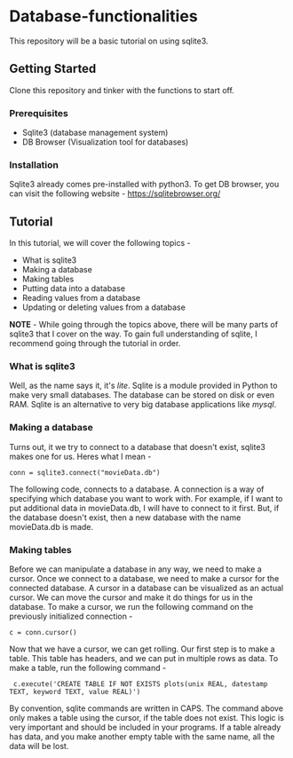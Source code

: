 # Database-functionalities
This repository will be a basic tutorial on using sqlite3. 
## Getting Started
Clone this repository and tinker with the functions to start off. 
### Prerequisites
* Sqlite3 (database management system)
* DB Browser (Visualization tool for databases)
### Installation
Sqlite3 already comes pre-installed  with python3. To get DB browser, you can visit the following website - 
https://sqlitebrowser.org/

## Tutorial 
In this tutorial, we will cover the following topics - 
* What is sqlite3
* Making a database
* Making tables
* Putting data into a database
* Reading values from a database
* Updating or deleting values from a database

**NOTE** - While going through the topics above, there will be many parts of sqlite3 that I cover on the way. To gain full understanding of sqlite, I recommend going through the tutorial in order. 
### What is sqlite3
Well, as the name says it, it's *lite*. Sqlite is a module provided in Python to make very small databases. The database can be stored on disk or even RAM. Sqlite is an alternative to very big database applications like *mysql*. 

### Making a database
Turns out, it we try to connect to a database that doesn't exist, sqlite3 makes one for us. Heres what I mean - 

    conn = sqlite3.connect("movieData.db")
The following code, connects to a database. A connection is a way of specifying which database you want to work with. For example, if I want to put additional data in movieData.db, I will have to connect to it first. But, if the database doesn't exist, then a new database with the name movieData.db is made.
### Making tables
Before we can manipulate a database in any way, we need to make a cursor. Once we connect to a database, we need to make a cursor for the connected database. A cursor in a database can be visualized as an actual cursor. We can move the cursor and make it do things for us in the database. To make a cursor, we run the following command on the previously initialized connection - 

    c = conn.cursor()


Now that we have a cursor, we can get rolling. Our first step is to make a table. This table has headers, and we can put in multiple rows as data. To make a table, run the following command -
    
     c.execute('CREATE TABLE IF NOT EXISTS plots(unix REAL, datestamp TEXT, keyword TEXT, value REAL)')

By convention, sqlite commands are written in CAPS. The command above only makes a table using the cursor, if the table does not exist. This logic is very important and should be included in your programs. If a table already has data, and you make another empty table with the same name, all the data will be lost. 
